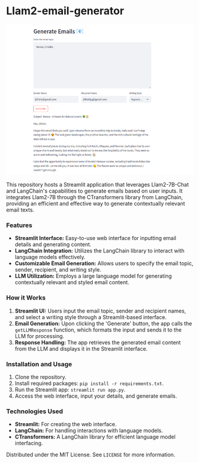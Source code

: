 # Llam2-email-generator
 
![Front End](https://github.com/jithsg/Llam2-email-generator/blob/main/email.png)

This repository hosts a Streamlit application that leverages Llam2-7B-Chat and LangChain's capabilities to generate emails based on user inputs. It integrates Llam2-7B through the CTransformers library from LangChain, providing an efficient and effective way to generate contextually relevant email texts.

### Features

- **Streamlit Interface:** Easy-to-use web interface for inputting email details and generating content.
- **LangChain Integration:** Utilizes the LangChain library to interact with language models effectively.
- **Customizable Email Generation:** Allows users to specify the email topic, sender, recipient, and writing style.
- **LLM Utilization:** Employs a large language model for generating contextually relevant and styled email content.

### How it Works

1. **Streamlit UI:** Users input the email topic, sender and recipient names, and select a writing style through a Streamlit-based interface.
2. **Email Generation:** Upon clicking the 'Generate' button, the app calls the `getLLMResponse` function, which formats the input and sends it to the LLM for processing.
3. **Response Handling:** The app retrieves the generated email content from the LLM and displays it in the Streamlit interface.

### Installation and Usage

1. Clone the repository.
2. Install required packages: `pip install -r requirements.txt`.
3. Run the Streamlit app: `streamlit run app.py`.
4. Access the web interface, input your details, and generate emails.

### Technologies Used

- **Streamlit:** For creating the web interface.
- **LangChain:** For handling interactions with language models.
- **CTransformers:** A LangChain library for efficient language model interfacing.


Distributed under the MIT License. See `LICENSE` for more information.

